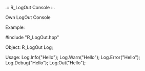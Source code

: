 .:: R_LogOut Console ::. 

Own LogOut Console

Example:

#include "R_LogOut.hpp"

Object:
R_LogOut Log;

Usage:
Log.Info("Hello");
Log.Warn("Hello");
Log.Error("Hello");
Log.Debug("Hello");
Log.Out("Hello");


